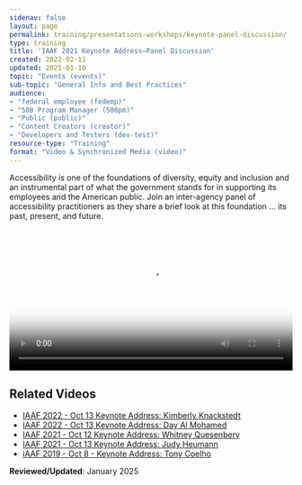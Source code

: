 ```yaml
---
sidenav: false
layout: page
permalink: training/presentations-workshops/keynote-panel-discussion/
type: training
title: 'IAAF 2021 Keynote Address—Panel Discussion'
created: 2022-02-11
updated: 2025-01-10
topic: "Events (events)"
sub-topic: "General Info and Best Practices"
audience:
- "federal employee (fedemp)"
- "508 Program Manager (508pm)"
- "Public (public)"
- "Content Creators (creator)"
- "Developers and Testers (dev-test)"
resource-type: "Training"
format: "Video & Synchronized Media (video)"
---
```


Accessibility is one of the foundations of diversity, equity and inclusion and an instrumental part of what the government stands for in supporting its employees and the American public. Join an inter-agency panel of accessibility practitioners as they share a brief look at this foundation ... its past, present, and future.

<video controls="controls" poster="https://assets.section508.gov/assets/images/thumbnails/iaaf-2021-keynote-panel-poster.jpg" data-vscid="3qesx4ovd" style="width:100%" class="border-base radius-lg border-0px"><source src="https://training.section508.gov/assets/videos/iaaf-2021-keynote-panel-SD-OC.mp4" type="video/mp4" /></video>

## Related Videos

* [IAAF 2022 - Oct 13 Keynote Address: Kimberly Knackstedt]({{site.baseurl}}/training/presentations-workshops/keynote-kim-knackstedt/)
* [IAAF 2022 - Oct 13 Keynote Address: Day Al Mohamed]({{site.baseurl}}/training/presentations-workshops/keynote-day-al-mohamed/)
* [IAAF 2021 - Oct 12 Keynote Address: Whitney Quesenbery]({{site.baseurl}}/training/presentations-workshops/keynote-whitney-quesenbery/)
* [IAAF 2021 - Oct 13 Keynote Address: Judy Heumann]({{site.baseurl}}/training/presentations-workshops/keynote-judy-heumann/)
* [iAAF 2019 - Oct 8 - Keynote Address: Tony Coelho]({{site.baseurl}}/training/presentations-workshops/keynote-tony-coelho/)

**Reviewed/Updated**: January 2025